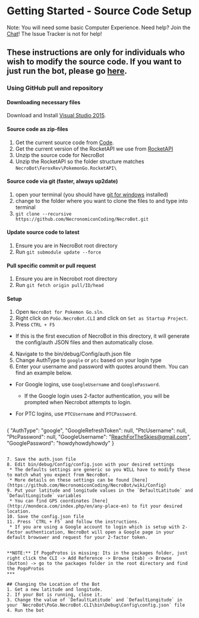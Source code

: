 # Getting Started - Source Code Setup
Note: You will need some basic Computer Experience.
Need help? Join the [Chat](https://github.com/NecronomiconCoding/NecroBot/wiki/Chat-&-Rules#chatting-using-discord)! The Issue Tracker is not for help!

## These instructions are only for individuals who wish to modify the source code. If you want to just run the bot, please go [here](https://github.com/NecronomiconCoding/NecroBot/wiki/Compiled-Releases).

### Using GitHub pull and repository
#### **Downloading necessary files**
Download and Install [Visual Studio 2015](https://go.microsoft.com/fwlink/?LinkId=691978&clcid=0x409).

#### Source code as zip-files
1. Get the current source code from [Code](https://github.com/NecronomiconCoding/NecroBot/archive/master.zip).
2. Get the current version of the RocketAPI we use from [RocketAPI](https://github.com/FeroxRev/Pokemon-Go-Rocket-API/archive/master.zip)
3. Unzip the source code for NecroBot
4. Unzip the RocketAPI so the folder structure matches `NecroBot\FeroxRev\PokemonGo.RocketAPI\`
	
#### Source code via git (faster, always up2date)
1. open your terminal (you should have [git for windows](https://git-for-windows.github.io) installed)
2. change to the folder where you want to clone the files to and type into terminal
3. `git clone --recursive https://github.com/NecronomiconCoding/NecroBot.git`

#### Update source code to latest
1. Ensure you are in NecroBot root directory
2. Run `git submodule update --force`

#### Pull specific commit or pull request
1. Ensure you are in Necrobot root directory
2. Run `git fetch origin pull/ID/head` 

#### Setup
1. Open `NecroBot for Pokemon Go.sln`.
2. Right click on `PoGo.NecroBot.CLI` and click on `Set as Startup Project`.
3. Press `CTRL + F5`
 * If this is the first execution of NecroBot in this directory, it will generate the config/auth JSON files and then automatically close.
4. Navigate to the bin/debug/Config/auth.json file
5. Change AuthType to `google` or `ptc` based on your login type
6. Enter your username and password with quotes around them. You can find an example below.
 * For Google logins, use `GoogleUsername` and `GooglePassword`.
   - If the Google login uses 2-factor authentication, you will be prompted when Necrobot attempts to login.
 * For PTC logins, use `PTCUsername` and `PTCPassword`.

     ```JSON
{
  "AuthType": "google",
  "GoogleRefreshToken": null,
  "PtcUsername": null,
  "PtcPassword": null,
  "GoogleUsername": "ReachForTheSkies@gmail.com",
  "GooglePassword": "howdyhowdyhowdy"
}
```

7. Save the auth.json file
8. Edit bin/debug/Config/config.json with your desired settings
 * The defaults settings are generic so you WILL have to modify these to match what you expect from NecroBot.
 * More details on these settings can be found [here](https://github.com/NecronomiconCoding/NecroBot/wiki/Config)
9. Put your latitude and longitude values in the `DefaultLatitude` and `DefaultLongitude` variables 
 * You can find GPS coordinates [here](http://mondeca.com/index.php/en/any-place-en) to fit your desired location.
10. Save the config.json file
11. Press `CTRL + F5` and follow the instructions.
 * If you are using a Google account to login which is setup with 2-factor authentication, NecroBot will open a Google page in your default browswer and request for your 2-factor token.


**NOTE:** If PogoProtos is missing: Its in the packages folder, just right click the CLI -> Add Reference -> Browse (tab) -> Browse (button) -> go to the packages folder in the root directory and find the PogoProtos
***

## Changing the Location of the Bot
1. Get a new latitude and longitude.
2. If your Bot is running, close it.
3. Change the value of `DefaultLatitude` and `DefaultLongitude` in your `NecroBot\PoGo.NecroBot.CLI\bin\Debug\Config\config.json` file
4. Run the bot